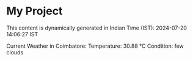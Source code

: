 # My Project

This content is dynamically generated in Indian Time (IST): 2024-07-20 14:06:27 IST


Current Weather in Coimbatore:
Temperature: 30.88 °C
Condition: few clouds
